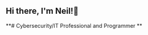 ## Hi there, I'm Neil!👋

<!--
**Glocken73/Glocken73** is a ✨ _special_ ✨ repository because its `README.md` (this file) appears on your GitHub profile.
<h></h>
Here are some ideas to get you started:

- 🔭 I’m currently working on ...
- 🌱 I’m currently learning ...
- 👯 I’m looking to collaborate on ...
- 🤔 I’m looking for help with ...
- 💬 Ask me about ...
- 📫 How to reach me: ...
- 😄 Pronouns: ...
- ⚡ Fun fact: ...
-->

**# Cybersecurity/IT Professional and Programmer **


